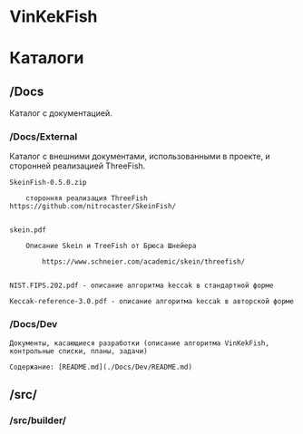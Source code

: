# VinKekFish

# Каталоги

## /Docs

Каталог с документацией.

### /Docs/External

Каталог с внешними документами, использованными в проекте, и сторонней реализацией ThreeFish.

    SkeinFish-0.5.0.zip

        сторонняя реализация ThreeFish https://github.com/nitrocaster/SkeinFish/


    skein.pdf

        Описание Skein и TreeFish от Брюса Шнейера

            https://www.schneier.com/academic/skein/threefish/


    NIST.FIPS.202.pdf - описание алгоритма keccak в стандартной форме

    Keccak-reference-3.0.pdf - описание алгоритма keccak в авторской форме


### /Docs/Dev
    
	Документы, касающиеся разработки (описание алгоритма VinKekFish, контрольные списки, планы, задачи)

	Содержание: [README.md](./Docs/Dev/README.md)

## /src/

### /src/builder/

